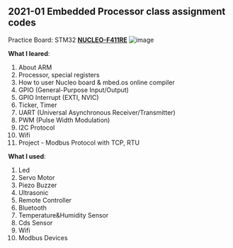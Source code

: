 ## 2021-01 Embedded Processor class assignment codes

Practice Board: STM32 [**NUCLEO-F411RE**](https://www.st.com/en/evaluation-tools/nucleo-f411re.html)
![image](https://user-images.githubusercontent.com/48133047/119148300-50918f00-ba87-11eb-991b-befe4b7675bb.png)

**What I leared**:
1. About ARM
2. Processor, special registers
3. How to user Nucleo board & mbed.os online compiler
4. GPIO (General-Purpose Input/Output)
5. GPIO Interrupt (EXTI, NVIC)
6. Ticker, Timer
7. UART (Universal Asynchronous Receiver/Transmitter)
8. PWM (Pulse Width Modulation)
9. I2C Protocol
10. Wifi
11. Project - Modbus Protocol with TCP, RTU

**What I used**:<br>
1. Led
2. Servo Motor
3. Piezo Buzzer
4. Ultrasonic
5. Remote Controller
6. Bluetooth
7. Temperature&Humidity Sensor
8. Cds Sensor
9. Wifi
10. Modbus Devices
